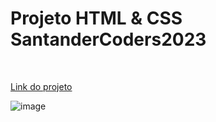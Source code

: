 <h1>Projeto HTML & CSS SantanderCoders2023</h1>
<p><b></b><br></p>
<p></p>

[Link do projeto]()

![image]()
